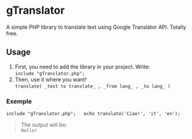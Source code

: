 # gTranslator
A simple PHP library to translate text using Google Translator API. Totally free.
## Usage
1. First, you need to add the library in your project. Write:   
`include "gTranslator.php";` 
2. Then, use it where you want!  
`translate( _text to translate_ , _from lang_ , _to lang_ )`  
### Exemple
`include "gTranslator.php";  
echo translate('Ciao!', 'it', 'en');`  
> The output will be:  
> `Hello!`  
